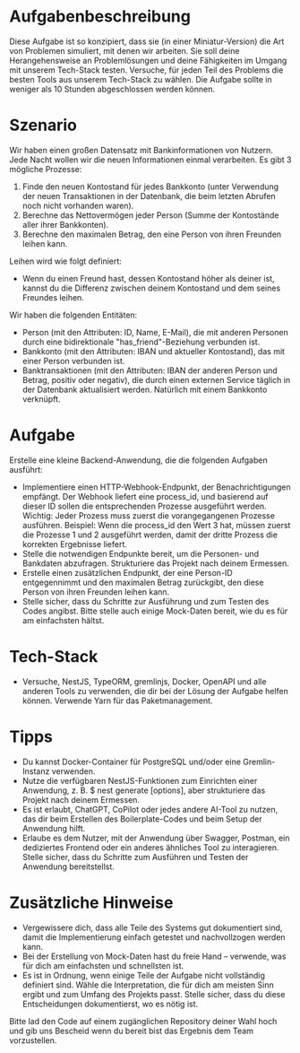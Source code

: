 # Aufgabenbeschreibung
Diese Aufgabe ist so konzipiert, dass sie (in einer Miniatur-Version) die Art von Problemen simuliert, mit denen wir arbeiten. Sie soll deine Herangehensweise an Problemlösungen und deine Fähigkeiten im Umgang mit unserem Tech-Stack testen. Versuche, für jeden Teil des Problems die besten Tools aus unserem Tech-Stack zu wählen. Die Aufgabe sollte in weniger als 10 Stunden abgeschlossen werden können.

# Szenario
Wir haben einen großen Datensatz mit Bankinformationen von Nutzern. Jede Nacht wollen wir die neuen Informationen einmal verarbeiten. Es gibt 3 mögliche Prozesse:
  1. Finde den neuen Kontostand für jedes Bankkonto (unter Verwendung der neuen Transaktionen in der Datenbank, die beim letzten Abrufen noch nicht vorhanden waren).
  2. Berechne das Nettovermögen jeder Person (Summe der Kontostände aller ihrer Bankkonten).
  3. Berechne den maximalen Betrag, den eine Person von ihren Freunden leihen kann.

Leihen wird wie folgt definiert:
   - Wenn du einen Freund hast, dessen Kontostand höher als deiner ist, kannst du die Differenz zwischen deinem Kontostand und dem seines Freundes leihen.

Wir haben die folgenden Entitäten:
  - Person (mit den Attributen: ID, Name, E-Mail), die mit anderen Personen durch eine bidirektionale "has_friend"-Beziehung verbunden ist.
   - Bankkonto (mit den Attributen: IBAN und aktueller Kontostand), das mit einer Person verbunden ist.
   - Banktransaktionen (mit den Attributen: IBAN  der anderen Person und Betrag, positiv oder negativ), die durch einen externen Service täglich in der Datenbank aktualisiert werden. Natürlich mit einem Bankkonto verknüpft.

# Aufgabe
Erstelle eine kleine Backend-Anwendung, die die folgenden Aufgaben ausführt:
   - Implementiere einen HTTP-Webhook-Endpunkt, der Benachrichtigungen empfängt. Der Webhook liefert eine process_id, und basierend auf dieser ID sollen die entsprechenden Prozesse ausgeführt werden. Wichtig: Jeder Prozess muss zuerst die vorangegangenen Prozesse ausführen. Beispiel: Wenn die process_id den Wert 3 hat, müssen zuerst die Prozesse 1 und 2 ausgeführt werden, damit der dritte Prozess die korrekten Ergebnisse liefert.
   - Stelle die notwendigen Endpunkte bereit, um die Personen- und Bankdaten abzufragen. Strukturiere das Projekt nach deinem Ermessen.
   - Erstelle einen zusätzlichen Endpunkt, der eine Person-ID entgegennimmt und den maximalen Betrag zurückgibt, den diese Person von ihren Freunden leihen kann.
   - Stelle sicher, dass du Schritte zur Ausführung und zum Testen des Codes angibst. Bitte stelle auch einige Mock-Daten bereit, wie du es für am einfachsten hältst.

# Tech-Stack
   - Versuche, NestJS, TypeORM, gremlinjs, Docker, OpenAPI und alle anderen Tools zu verwenden, die dir bei der Lösung der Aufgabe helfen können. Verwende Yarn für das Paketmanagement.

# Tipps
   - Du kannst Docker-Container für PostgreSQL und/oder eine Gremlin-Instanz verwenden.
   - Nutze die verfügbaren NestJS-Funktionen zum Einrichten einer Anwendung, z. B. $ nest generate <schematic> <name> [options], aber strukturiere das Projekt nach deinem Ermessen.
   - Es ist erlaubt, ChatGPT, CoPilot oder jedes andere AI-Tool zu nutzen, das dir beim Erstellen des Boilerplate-Codes und beim Setup der Anwendung hilft.
   - Erlaube es dem Nutzer, mit der Anwendung über Swagger, Postman, ein dediziertes Frontend oder ein anderes ähnliches Tool zu interagieren. Stelle sicher, dass du Schritte zum Ausführen und Testen der Anwendung bereitstellst.

# Zusätzliche Hinweise
   - Vergewissere dich, dass alle Teile des Systems gut dokumentiert sind, damit die Implementierung einfach getestet und nachvollzogen werden kann.
   - Bei der Erstellung von Mock-Daten hast du freie Hand – verwende, was für dich am einfachsten und schnellsten ist.
   - Es ist in Ordnung, wenn einige Teile der Aufgabe nicht vollständig definiert sind. Wähle die Interpretation, die für dich am meisten Sinn ergibt und zum Umfang des Projekts passt. Stelle sicher, dass du diese Entscheidungen dokumentierst, wo es nötig ist.

Bitte lad den Code auf einem zugänglichen Repository deiner Wahl hoch und gib uns Bescheid wenn du bereit bist das Ergebnis dem Team vorzustellen.